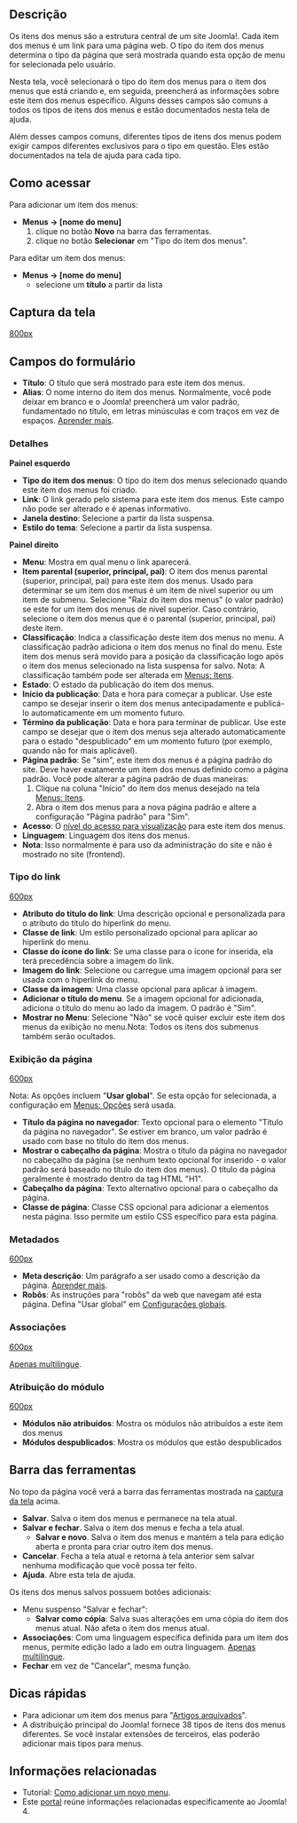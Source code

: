 <!-- Filename: Help4.x:Menu_Item:_New_Item / Display title: Ajuda4.x:Item dos menus: Novo item -->

## Descrição

Os itens dos menus são a estrutura central de um site Joomla!. Cada item
dos menus é um link para uma página web. O tipo do item dos menus
determina o tipo da página que será mostrada quando esta opção de menu
for selecionada pelo usuário.

Nesta tela, você selecionará o tipo do item dos menus para o item dos
menus que está criando e, em seguida, preencherá as informações sobre
este item dos menus específico. Alguns desses campos são comuns a todos
os tipos de itens dos menus e estão documentados nesta tela de ajuda.

Além desses campos comuns, diferentes tipos de itens dos menus podem
exigir campos diferentes exclusivos para o tipo em questão. Eles estão
documentados na tela de ajuda para cada tipo.

## Como acessar

Para adicionar um item dos menus:

- **Menus **→** \[nome do menu\]**
  1.  clique no botão **Novo** na barra das ferramentas.
  2.  clique no botão **Selecionar** em "Tipo do item dos menus".

Para editar um item dos menus:

- **Menus **→** \[nome do menu\]**
  - selecione um **título** a partir da lista

## Captura da tela

<a
href="https://docs.joomla.org/index.php?title=Special:Upload&amp;wpDestFile=Help-4x-Menus-New-Item-screen-pt-br.png"
class="new"
title="File:Help-4x-Menus-New-Item-screen-pt-br.png">800px</a>

## Campos do formulário

- **Título**: O título que será mostrado para este item dos menus.
- **Alias**: O nome interno do item dos menus. Normalmente, você pode
  deixar em branco e o Joomla! preencherá um valor padrão, fundamentado
  no título, em letras minúsculas e com traços em vez de espaços.
  [Aprender
  mais](https://docs.joomla.org/Alias/pt-br "Special:MyLanguage/Alias/pt-br").

### Detalhes

**Painel esquerdo**

- **Tipo do item dos menus**: O tipo do item dos menus selecionado
  quando este item dos menus foi criado.
- **Link**: O link gerado pelo sistema para este item dos menus. Este
  campo não pode ser alterado e é apenas informativo.
- **Janela destino**: Selecione a partir da lista suspensa.
- **Estilo do tema**: Selecione a partir da lista suspensa.

**Painel direito**

- **Menu**: Mostra em qual menu o link aparecerá.
- **Item parental (superior, principal, pai)**: O item dos menus
  parental (superior, principal, pai) para este item dos menus. Usado
  para determinar se um item dos menus é um item de nível superior ou um
  item de submenu. Selecione "Raiz do item dos menus" (o valor padrão)
  se este for um item dos menus de nível superior. Caso contrário,
  selecione o item dos menus que é o parental (superior, principal, pai)
  deste item.
- **Classificação**: Indica a classificação deste item dos menus no
  menu. A classificação padrão adiciona o item dos menus no final do
  menu. Este item dos menus será movido para a posição da classificação
  logo após o item dos menus selecionado na lista suspensa for salvo.
  Nota: A classificação também pode ser alterada em [Menus:
  Itens](https://docs.joomla.org/Help4.x:Menus:_Items/pt-br "Special:MyLanguage/Help4.x:Menus: Items/pt-br").
- **Estado**: O estado da publicação do item dos menus.
- **Início da publicação**: Data e hora para começar a publicar. Use
  este campo se desejar inserir o item dos menus antecipadamente e
  publicá-lo automaticamente em um momento futuro.
- **Término da publicação**: Data e hora para terminar de publicar. Use
  este campo se desejar que o item dos menus seja alterado
  automaticamente para o estado "despublicado" em um momento futuro (por
  exemplo, quando não for mais aplicável).
- **Página padrão**: Se "sim", este item dos menus é a página padrão do
  site. Deve haver exatamente um item dos menus definido como a página
  padrão. Você pode alterar a página padrão de duas maneiras:
  1.  Clique na coluna "Início" do item dos menus desejado na tela
      [Menus:
      Itens](https://docs.joomla.org/Help4.x:Menus:_Items/pt-br "Special:MyLanguage/Help4.x:Menus: Items/pt-br").
  2.  Abra o item dos menus para a nova página padrão e altere a
      configuração "Página padrão" para "Sim".
- **Acesso**: O [nível do acesso para
  visualização](https://docs.joomla.org/Help4.x:Users:_Viewing_Access_Levels/pt-br "Special:MyLanguage/Help4.x:Users: Viewing Access Levels/pt-br")
  para este item dos menus.
- **Linguagem**: Linguagem dos itens dos menus.
- **Nota**: Isso normalmente é para uso da administração do site e não é
  mostrado no site (frontend).

### Tipo do link

<a
href="https://docs.joomla.org/index.php?title=Special:Upload&amp;wpDestFile=Help-4x-Menus-New-Item-link-type-subscreen-pt-br.png"
class="new"
title="File:Help-4x-Menus-New-Item-link-type-subscreen-pt-br.png">600px</a>

- **Atributo do título do link**: Uma descrição opcional e personalizada
  para o atributo do título do hiperlink do menu.
- **Classe de link**: Um estilo personalizado opcional para aplicar ao
  hiperlink do menu.
- **Classe do ícone do link**: Se uma classe para o ícone for inserida,
  ela terá precedência sobre a imagem do link.
- **Imagem do link**: Selecione ou carregue uma imagem opcional para ser
  usada com o hiperlink do menu.
- **Classe da imagem**: Uma classe opcional para aplicar à imagem.
- **Adicionar o título do menu**. Se a imagem opcional for adicionada,
  adiciona o título do menu ao lado da imagem. O padrão é "Sim".
- **Mostrar no Menu**: Selecione "Não" se você quiser excluir este item
  dos menus da exibição no menu.Nota: Todos os itens dos submenus também
  serão ocultados.

### Exibição da página

<a
href="https://docs.joomla.org/index.php?title=Special:Upload&amp;wpDestFile=Help-4x-Menus-New-Item-page-display-subscreen-pt-br.png"
class="new"
title="File:Help-4x-Menus-New-Item-page-display-subscreen-pt-br.png">600px</a>

Nota: As opções incluem "**Usar global**". Se esta opção for
selecionada, a configuração em [Menus:
Opções](https://docs.joomla.org/Help4.x:Menus:_Options/pt-br "Special:MyLanguage/Help4.x:Menus: Options/pt-br")
será usada.

- **Título da página no navegador**: Texto opcional para o elemento
  "Título da página no navegador". Se estiver em branco, um valor padrão
  é usado com base no título do item dos menus.
- **Mostrar o cabeçalho da página**: Mostra o título da página no
  navegador no cabeçalho da página (se nenhum texto opcional for
  inserido - o valor padrão será baseado no título do item dos menus). O
  título da página geralmente é mostrado dentro da tag HTML "H1".
- **Cabeçalho da página**: Texto alternativo opcional para o cabeçalho
  da página.
- **Classe de página**: Classe CSS opcional para adicionar a elementos
  nesta página. Isso permite um estilo CSS específico para esta página.

### Metadados

<a
href="https://docs.joomla.org/index.php?title=Special:Upload&amp;wpDestFile=Help-4x-Menus-New-Item-metadata-subscreen-pt-br.png"
class="new"
title="File:Help-4x-Menus-New-Item-metadata-subscreen-pt-br.png">600px</a>

- **Meta descrição**: Um parágrafo a ser usado como a descrição da
  página. [Aprender
  mais](https://docs.joomla.org/Using_The_Meta_Description/pt-br "Special:MyLanguage/Using The Meta Description/pt-br").
- **Robôs**: As instruções para "robôs" da web que navegam até esta
  página. Defina "Usar global" em [Configurações
  globais](https://docs.joomla.org/Help4.x:Site_Global_Configuration/pt-br#robots "Special:MyLanguage/Help4.x:Site Global Configuration/pt-br").

### Associações

<a
href="https://docs.joomla.org/index.php?title=Special:Upload&amp;wpDestFile=Help-4x-Menus-New-Item-associations-subscreen-pt-br.png"
class="new"
title="File:Help-4x-Menus-New-Item-associations-subscreen-pt-br.png">600px</a>

[Apenas
multilíngue](https://docs.joomla.org/Help4.x:Multilingual_Associations/pt-br "Special:MyLanguage/Help4.x:Multilingual Associations/pt-br").

### Atribuição do módulo

<a
href="https://docs.joomla.org/index.php?title=Special:Upload&amp;wpDestFile=Help-4x-Menus-New-Item-module-assignment-subscreen-pt-br.png"
class="new"
title="File:Help-4x-Menus-New-Item-module-assignment-subscreen-pt-br.png">600px</a>

- **Módulos não atribuídos**: Mostra os módulos não atribuídos a este
  item dos menus
- **Módulos despublicados**: Mostra os módulos que estão despublicados

## Barra das ferramentas

No topo da página você verá a barra das ferramentas mostrada na [captura
da tela](#screenshot) acima.

- **Salvar**. Salva o item dos menus e permanece na tela atual.
- **Salvar e fechar**. Salva o item dos menus e fecha a tela atual.
  - **Salvar e novo**. Salva o item dos menus e mantém a tela para
    edição aberta e pronta para criar outro item dos menus.
- **Cancelar**. Fecha a tela atual e retorna à tela anterior sem salvar
  nenhuma modificação que você possa ter feito.
- **Ajuda**. Abre esta tela de ajuda.

Os itens dos menus salvos possuem botões adicionais:

- Menu suspenso "Salvar e fechar":
  - **Salvar como cópia**: Salva suas alterações em uma cópia do item
    dos menus atual. Não afeta o item dos menus atual.
- **Associações**: Com uma linguagem específica definida para um item
  dos menus, permite edição lado a lado em outra linguagem. [Apenas
  multilíngue](https://docs.joomla.org/Help4.x:Multilingual_Associations/pt-br "Special:MyLanguage/Help4.x:Multilingual Associations/pt-br").
- **Fechar** em vez de "Cancelar", mesma função.

## Dicas rápidas

- Para adicionar um item dos menus para "[Artigos
  arquivados](https://docs.joomla.org/Help4.x:Menu_Item:_Article_Archived/pt-br "Special:MyLanguage/Help4.x:Menu Item: Article Archived/pt-br")".
- A distribuição principal do Joomla! fornece 38 tipos de itens dos
  menus diferentes. Se você instalar extensões de terceiros, elas
  poderão adicionar mais tipos para menus.

## Informações relacionadas

- Tutorial: [Como adicionar um novo
  menu](https://docs.joomla.org/J4.x:Adding_a_New_Menu/pt-br "Special:MyLanguage/J4.x:Adding a New Menu/pt-br").
- Este
  [portal](https://docs.joomla.org/Portal:Joomla_4/pt-br "Special:MyLanguage/Portal:Joomla 4/pt-br")
  reúne informações relacionadas especificamente ao Joomla! 4.
